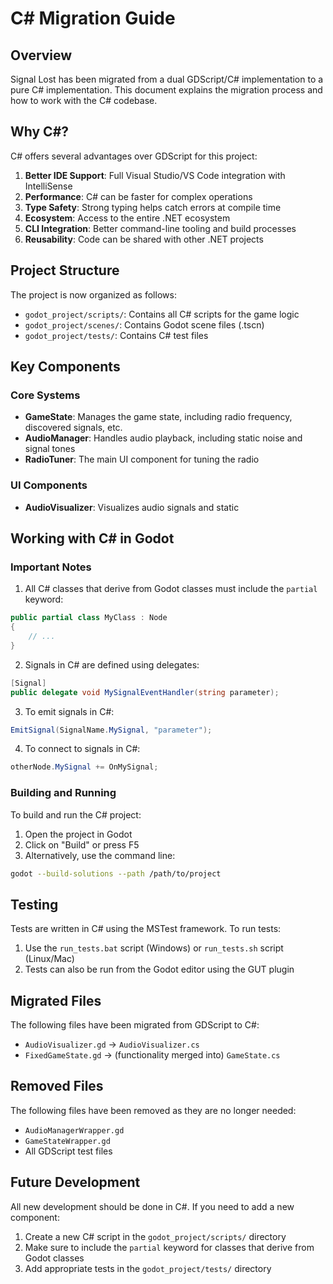 # C# Migration Guide

## Overview

Signal Lost has been migrated from a dual GDScript/C# implementation to a pure C# implementation. This document explains the migration process and how to work with the C# codebase.

## Why C#?

C# offers several advantages over GDScript for this project:

1. **Better IDE Support**: Full Visual Studio/VS Code integration with IntelliSense
2. **Performance**: C# can be faster for complex operations
3. **Type Safety**: Strong typing helps catch errors at compile time
4. **Ecosystem**: Access to the entire .NET ecosystem
5. **CLI Integration**: Better command-line tooling and build processes
6. **Reusability**: Code can be shared with other .NET projects

## Project Structure

The project is now organized as follows:

- `godot_project/scripts/`: Contains all C# scripts for the game logic
- `godot_project/scenes/`: Contains Godot scene files (.tscn)
- `godot_project/tests/`: Contains C# test files

## Key Components

### Core Systems

- **GameState**: Manages the game state, including radio frequency, discovered signals, etc.
- **AudioManager**: Handles audio playback, including static noise and signal tones
- **RadioTuner**: The main UI component for tuning the radio

### UI Components

- **AudioVisualizer**: Visualizes audio signals and static

## Working with C# in Godot

### Important Notes

1. All C# classes that derive from Godot classes must include the `partial` keyword:

```csharp
public partial class MyClass : Node
{
    // ...
}
```

2. Signals in C# are defined using delegates:

```csharp
[Signal]
public delegate void MySignalEventHandler(string parameter);
```

3. To emit signals in C#:

```csharp
EmitSignal(SignalName.MySignal, "parameter");
```

4. To connect to signals in C#:

```csharp
otherNode.MySignal += OnMySignal;
```

### Building and Running

To build and run the C# project:

1. Open the project in Godot
2. Click on "Build" or press F5
3. Alternatively, use the command line:

```bash
godot --build-solutions --path /path/to/project
```

## Testing

Tests are written in C# using the MSTest framework. To run tests:

1. Use the `run_tests.bat` script (Windows) or `run_tests.sh` script (Linux/Mac)
2. Tests can also be run from the Godot editor using the GUT plugin

## Migrated Files

The following files have been migrated from GDScript to C#:

- `AudioVisualizer.gd` → `AudioVisualizer.cs`
- `FixedGameState.gd` → (functionality merged into) `GameState.cs`

## Removed Files

The following files have been removed as they are no longer needed:

- `AudioManagerWrapper.gd`
- `GameStateWrapper.gd`
- All GDScript test files

## Future Development

All new development should be done in C#. If you need to add a new component:

1. Create a new C# script in the `godot_project/scripts/` directory
2. Make sure to include the `partial` keyword for classes that derive from Godot classes
3. Add appropriate tests in the `godot_project/tests/` directory
